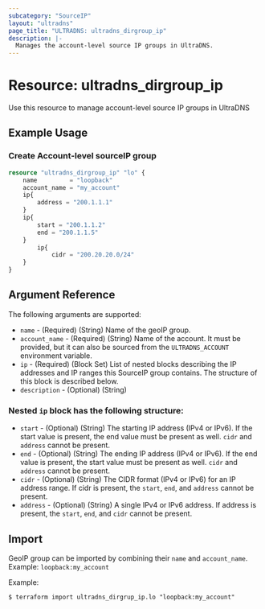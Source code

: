 ```yaml
---
subcategory: "SourceIP"
layout: "ultradns"
page_title: "ULTRADNS: ultradns_dirgroup_ip"
description: |-
  Manages the account-level source IP groups in UltraDNS.
---
```


# Resource: ultradns_dirgroup_ip

Use this resource to manage account-level source IP groups in UltraDNS

## Example Usage

### Create Account-level sourceIP group

```terraform
resource "ultradns_dirgroup_ip" "lo" {
    name         = "loopback"
    account_name = "my_account"
	ip{
		address = "200.1.1.1"
	}
	ip{
		start = "200.1.1.2"
		end = "200.1.1.5"
	}
		ip{
			cidr = "200.20.20.0/24"
	}
}
```

## Argument Reference

The following arguments are supported:

* `name` - (Required) (String) Name of the geoIP group.
* `account_name` - (Required) (String) 	Name of the account. It must be provided, but it can also be sourced from the `ULTRADNS_ACCOUNT` environment variable.
* `ip` - (Required) (Block Set) List of nested blocks describing the IP addresses and IP ranges this SourceIP group contains. The structure of this block is described below.
* `description` - (Optional) (String) </br>


### Nested `ip` block has the following structure:

* `start` - (Optional) (String) The starting IP address (IPv4 or IPv6). If the start value is present, the end value must be present as well. `cidr` and `address` cannot be present.
* `end` - (Optional) (String) The ending IP address (IPv4 or IPv6). If the end value is present, the start value must be present as well. `cidr` and `address` cannot be present.
* `cidr` - (Optional) (String) The CIDR format (IPv4 or IPv6) for an IP address range. If cidr is present, the `start`, `end`, and `address` cannot be present.
* `address` - (Optional) (String) A single IPv4 or IPv6 address. If address is present, the `start`, `end`, and `cidr` cannot be present.
## Import

GeoIP group can be imported by combining their `name` and `account_name`.<br/>
Example: `loopback:my_account`

Example:
```
$ terraform import ultradns_dirgrup_ip.lo "loopback:my_account"
```



